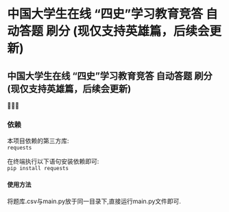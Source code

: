 # 中国大学生在线 “四史”学习教育竞答 自动答题 刷分 (现仅支持英雄篇，后续会更新)  

## 中国大学生在线 “四史”学习教育竞答 自动答题 刷分 (现仅支持英雄篇，后续会更新)  

🥰🥰🥰

### 依赖
本项目依赖的第三方库:  
`requests`  

在终端执行以下语句安装依赖即可:  
`pip install requests`  

#### 使用方法  
将题库.csv与main.py放于同一目录下,直接运行main.py文件即可.
